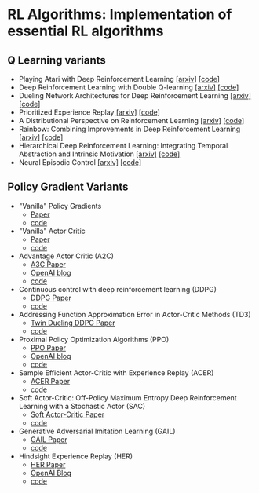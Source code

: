 # RL Algorithms: Implementation of essential RL algorithms
## Q Learning variants 
* Playing Atari with Deep Reinforcement Learning [[arxiv]](https://www.cs.toronto.edu/~vmnih/docs/dqn.pdf) [[code]](https://github.com/kostagiolasn/RL-Algorithms/tree/master/Q-learning/1.%20DQN)
* Deep Reinforcement Learning with Double Q-learning [[arxiv]](https://arxiv.org/abs/1509.06461) [[code]](https://github.com/kostagiolasn/RL-Algorithms/tree/master/Q-learning/2.%20Double%20DQN)
* Dueling Network Architectures for Deep Reinforcement Learning [[arxiv]](https://arxiv.org/abs/1511.06581) [[code]](https://github.com/kostagiolasn/RL-Algorithms/tree/master/Q-learning/3.%20Dueling%20DQN)
* Prioritized Experience Replay [[arxiv]](https://arxiv.org/abs/1511.05952) [[code]](https://github.com/kostagiolasn/RL-Algorithms/tree/master/Q-learning/4.%20Prioritized%20Experience%20Replay)
* A Distributional Perspective on Reinforcement Learning [[arxiv]](https://arxiv.org/pdf/1707.06887.pdf) [[code]](#)
* Rainbow: Combining Improvements in Deep Reinforcement Learning [[arxiv]](https://arxiv.org/abs/1710.02298) [[code]](#)
* Hierarchical Deep Reinforcement Learning: Integrating Temporal Abstraction and Intrinsic Motivation  [[arxiv]](https://arxiv.org/abs/1604.06057) [[code]](#)
* Neural Episodic Control [[arxiv]](https://arxiv.org/pdf/1703.01988.pdf) [[code]](#)

## Policy Gradient Variants
* "Vanilla" Policy Gradients
  - [Paper](https://papers.nips.cc/paper/1713-policy-gradient-methods-for-reinforcement-learning-with-function-approximation.pdf)
  - [code](https://github.com/kostagiolasn/RL-Algorithms/tree/master/Policy%20Gradients/1.%20%22Vanilla%22%20(Monte-Carlo)%20Policy%20Gradients)
* "Vanilla" Actor Critic
  - [Paper](https://papers.nips.cc/paper/1786-actor-critic-algorithms.pdf)
  - [code](https://github.com/kostagiolasn/RL-Algorithms/tree/master/Policy%20Gradients/2.%20%22Vanilla%22%20Actor-Critic)
* Advantage Actor Critic (A2C)
  - [A3C Paper](https://arxiv.org/pdf/1602.01783.pdf) 
  - [OpenAI blog](https://blog.openai.com/baselines-acktr-a2c/#a2canda3c)
  - [code](#)
* Continuous control with deep reinforcement learning (DDPG)
  - [DDPG Paper](https://arxiv.org/abs/1509.02971)
  - [code](#)
* Addressing Function Approximation Error in Actor-Critic Methods (TD3)
  - [Twin Dueling DDPG Paper](https://arxiv.org/abs/1802.09477)
  - [code](#)
* Proximal Policy Optimization Algorithms (PPO)
  - [PPO Paper](https://arxiv.org/abs/1707.06347)
  - [OpenAI blog](https://blog.openai.com/openai-baselines-ppo/)
  - [code](#)
* Sample Efficient Actor-Critic with Experience Replay (ACER)
  - [ACER Paper](https://arxiv.org/abs/1611.01224)
  - [code](#)
* Soft Actor-Critic: Off-Policy Maximum Entropy Deep Reinforcement Learning with a Stochastic Actor (SAC)
  - [Soft Actor-Critic Paper](https://arxiv.org/abs/1801.01290)
  - [code](#)
* Generative Adversarial Imitation Learning (GAIL)
  - [GAIL Paper](https://arxiv.org/abs/1606.03476)
  - [code](#)
* Hindsight Experience Replay (HER)
  - [HER Paper](https://arxiv.org/abs/1707.01495)
  - [OpenAI Blog](https://blog.openai.com/ingredients-for-robotics-research/#understandingher)
  - [code](#)
